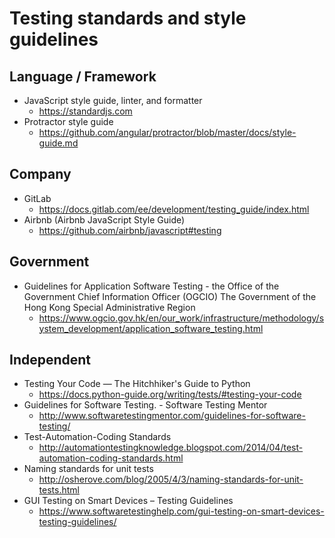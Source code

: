 # Testing standards and style guidelines

## Language / Framework
- JavaScript style guide, linter, and formatter
  - <https://standardjs.com>
- Protractor style guide
  - <https://github.com/angular/protractor/blob/master/docs/style-guide.md>

## Company
- GitLab
  - <https://docs.gitlab.com/ee/development/testing_guide/index.html>
- Airbnb (Airbnb JavaScript Style Guide)
  - <https://github.com/airbnb/javascript#testing>

## Government
- Guidelines for Application Software Testing - the Office of the Government Chief Information Officer (OGCIO) The Government of the Hong Kong Special Administrative Region
  - <https://www.ogcio.gov.hk/en/our_work/infrastructure/methodology/system_development/application_software_testing.html>

## Independent
- Testing Your Code — The Hitchhiker's Guide to Python
  - <https://docs.python-guide.org/writing/tests/#testing-your-code>
- Guidelines for Software Testing. - Software Testing Mentor
  - <http://www.softwaretestingmentor.com/guidelines-for-software-testing/>
- Test-Automation-Coding Standards
  - <http://automationtestingknowledge.blogspot.com/2014/04/test-automation-coding-standards.html>
- Naming standards for unit tests
  - <http://osherove.com/blog/2005/4/3/naming-standards-for-unit-tests.html>
- GUI Testing on Smart Devices – Testing Guidelines
  - <https://www.softwaretestinghelp.com/gui-testing-on-smart-devices-testing-guidelines/>
